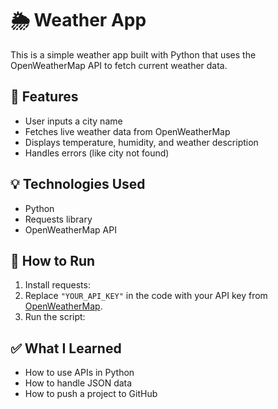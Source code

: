 # 🌦️ Weather App

This is a simple weather app built with Python that uses the OpenWeatherMap API to fetch current weather data.

## 🔧 Features
- User inputs a city name
- Fetches live weather data from OpenWeatherMap
- Displays temperature, humidity, and weather description
- Handles errors (like city not found)

## 💡 Technologies Used
- Python
- Requests library
- OpenWeatherMap API

## 🚀 How to Run
1. Install requests:
2. Replace `"YOUR_API_KEY"` in the code with your API key from [OpenWeatherMap](https://openweathermap.org/).
3. Run the script:

## ✅ What I Learned
- How to use APIs in Python
- How to handle JSON data
- How to push a project to GitHub
